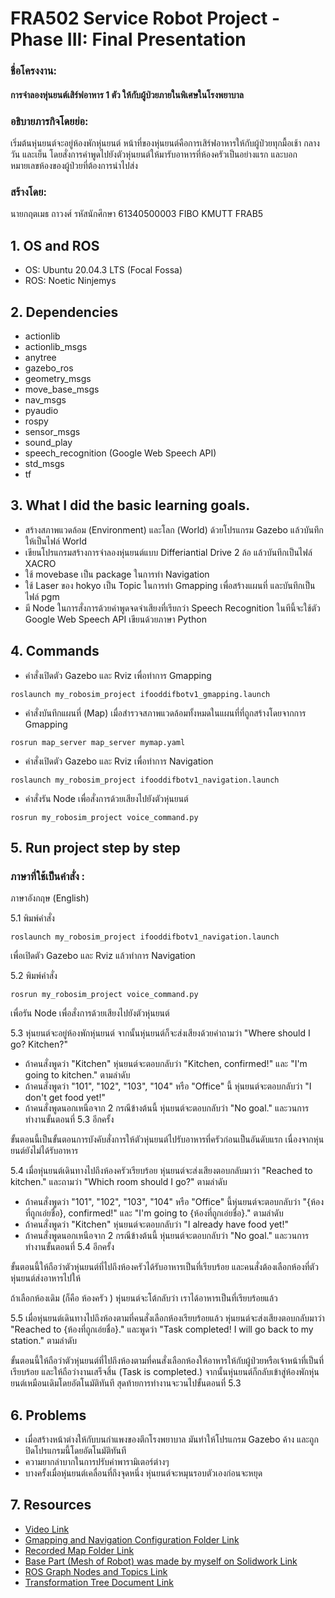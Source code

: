 # FRA502 Service Robot Project - Phase III: Final Presentation
### **ชื่อโครงงาน:**

#### การจำลองหุ่นยนต์เสิร์ฟอาหาร 1 ตัว ให้กับผู้ป่วยภายในพิเศษในโรงพยาบาล
### **อธิบายภารกิจโดยย่อ:** 
เริ่มต้นหุ่นยนต์จะอยู่ห้องพักหุ่นยนต์ หน้าที่ของหุ่นยนต์คือการเสิร์ฟอาหารให้กับผู้ป่วยทุกมื้อเช้า กลางวัน และเย็น โดยสั่งการคำพูดไปยังตัวหุ่นยนต์ให้มารับอาหารที่ห้องครัวเป็นอย่างแรก และบอกหมายเลขห้องของผู้ป่วยที่ต้องการนำไปส่ง
### **สร้างโดย:**
นายกฤตเมธ ถาวงศ์ รหัสนักศึกษา 61340500003 FIBO KMUTT FRAB5
## 1. OS and ROS
* OS: Ubuntu 20.04.3 LTS (Focal Fossa)
* ROS: Noetic Ninjemys
## 2. Dependencies
* actionlib
* actionlib_msgs
* anytree
* gazebo_ros
* geometry_msgs
* move_base_msgs
* nav_msgs
* pyaudio
* rospy
* sensor_msgs
* sound_play
* speech_recognition (Google Web Speech API)
* std_msgs
* tf
## 3. What I did the basic learning goals.
* สร้างสภาพแวดล้อม (Environment) และโลก (World) ด้วยโปรแกรม Gazebo แล้วบันทึกให้เป็นไฟล์ World
* เขียนโปรแกรมสร้างการจำลองหุ่นยนต์แบบ Differiantial Drive 2 ล้อ แล้วบันทึกเป็นไฟล์ XACRO
* ใช้ movebase เป็น package ในการทำ Navigation
* ใช้ Laser ของ hokyo เป็น Topic ในการทำ Gmapping เพื่อสร้างแผนที่ และบันทึกเป็นไฟล์ pgm
* มี Node ในการสั่งการด้วยคำพูดจดจำเสียงที่เรียกว่า Speech Recognition ในทีนี้จะใช้ตัว Google Web Speech API เขียนด้วยภาษา Python
## 4. Commands
* คำสั่งเปิดตัว Gazebo และ Rviz เพื่อทำการ Gmapping
```
roslaunch my_robosim_project ifooddifbotv1_gmapping.launch
```
* คำสั่งบันทึกแผนที่ (Map) เมื่อสำรวจสภาพแวดล้อมทั้งหมดในแผนที่ที่ถูกสร้างโดยจากการ Gmapping
```
rosrun map_server map_server mymap.yaml
```
* คำสั่งเปิดตัว Gazebo และ Rviz เพื่อทำการ Navigation
```
roslaunch my_robosim_project ifooddifbotv1_navigation.launch
```
* คำสั่งรัน Node เพื่อสั่งการด้วยเสียงไปยังตัวหุ่นยนต์
```
rosrun my_robosim_project voice_command.py
```
## 5. Run project step by step
### **ภาษาที่ใช้เป็นคำสั่ง :**
ภาษาอังกฤษ (English)


5.1 พิมพ์คำสั่ง
```
roslaunch my_robosim_project ifooddifbotv1_navigation.launch
```
เพื่อเปิดตัว Gazebo และ Rviz แล้วทำการ Navigation


5.2 พิมพ์คำสั่ง
```
rosrun my_robosim_project voice_command.py
```
เพื่อรัน Node เพื่อสั่งการด้วยเสียงไปยังตัวหุ่นยนต์


5.3 หุ่นยนต์จะอยู่ห้องพักหุ่นยนต์ จากนั้นหุ่นยนต์ก็จะส่งเสียงด้วยคำถามว่า "Where should I go? Kitchen?"
  * ถ้าคนสั่งพูดว่า "Kitchen" หุ่นยนต์จะตอบกลับว่า "Kitchen, confirmed!" และ "I'm going to kitchen." ตามลำดับ
  * ถ้าคนสั่งพูดว่า "101", "102", "103", "104" หรือ "Office" นี้ หุ่นยนต์จะตอบกลับว่า "I don't get food yet!"
  * ถ้าคนสั่งพูดนอกเหนือจาก 2 กรณีข้างต้นนี้ หุ่นยนต์จะตอบกลับว่า "No goal." และวนการทำงานขั้นตอนที่ 5.3 อีกครั้ง
  
  ขั้นตอนนี้เป็นขั้นตอนการบังคับสั่งการให้ตัวหุ่นยนต์ไปรับอาหารที่ครัวก่อนเป็นอันดับแรก เนื่องจากหุ่นยนต์ยังไม่ได้รับอาหาร

5.4 เมื่อหุ่นยนต์เดินทางไปถึงห้องครัวเรียบร้อย หุ่นยนต์จะส่งเสียงตอบกลับมาว่า "Reached to kitchen." และถามว่า "Which room should I go?" ตามลำดับ
  * ถ้าคนสั่งพูดว่า "101", "102", "103", "104" หรือ "Office" นี้หุ่นยนต์จะตอบกลับว่า "\{ห้องที่ถูกเอ่ยชื่อ\}, confirmed!" และ "I'm going to \{ห้องที่ถูกเอ่ยชื่อ\}." ตามลำดับ
  * ถ้าคนสั่งพูดว่า "Kitchen" หุ่นยนต์จะตอบกลับว่า "I already have food yet!" 
  * ถ้าคนสั่งพูดนอกเหนือจาก 2 กรณีข้างต้นนี้ หุ่นยนต์จะตอบกลับว่า "No goal." และวนการทำงานขั้นตอนที่ 5.4 อีกครั้ง
  
  ขั้นตอนนี้ให้ถือว่าตัวหุ่นยนต์ที่ไปถึงห้องครัวได้รับอาหารเป็นที่เรียบร้อย และคนสั่งต้องเลือกห้องที่ตัวหุ่นยนต์ส่งอาหารไปให้
  
  ถ้าเลือกห้องเดิม \(ก็คือ ห้องครัว \) หุ่นยนต์จะโต้กลับว่า เราได้อาหารเป็นที่เรียบร้อยแล้ว

5.5 เมื่อหุ่นยนต์เดินทางไปถึงห้องตามที่คนสั่งเลือกห้องเรียบร้อยแล้ว หุ่นยนต์จะส่งเสียงตอบกลับมาว่า "Reached to \{ห้องที่ถูกเอ่ยชื่อ\}." และพูดว่า "Task completed! I will go back to my station." ตามลำดับ
  
  ขั้นตอนนี้ให้ถือว่าตัวหุ่นยนต์ที่ไปถึงห้องตามที่คนสั่งเลือกห้องให้อาหารให้กับผู้ป่วยหรือเจ้าหน้าที่เป็นที่เรียบร้อย และให้ถือว่างานเสร็จสิ้น (Task is completed.) จากนั้นหุ่นยนต์ก็กลับเข้าสู่ห้องพักหุ่นยนต์เหมือนเดิมโดยอัตโนมัติทันที สุดท้ายการทำงานจะวนไปขั้นตอนที่ 5.3

## 6. Problems
* เมื่อสร้างหน้าต่างให้กับบนกำแพงของตึกโรงพยาบาล มันทำให้โปรแกรม Gazebo ค้าง และถูกปิดโปรแกรมนี้โดยอัตโนมัติทันที
* ความยากลำบากในการปรับค่าพารามิเตอร์ต่างๆ
* บางครั้งเมื่อหุ่นยนต์เคลื่อนที่ถึงจุดหนึ่ง หุ่นยนต์จะหมุนรอบตัวเองก่อนจะหยุด

## 7. Resources
* [Video Link](https://youtu.be/yyTDNPj7Eag)
* [Gmapping and Navigation Configuration Folder Link](https://github.com/timor2542/My-First-ROS-Simulation-Project/tree/main/my_robosim_project/config)
* [Recorded Map Folder Link](https://github.com/timor2542/My-First-ROS-Simulation-Project/tree/main/my_robosim_project/maps)
* [Base Part (Mesh of Robot) was made by myself on Solidwork Link](https://github.com/timor2542/My-First-ROS-Simulation-Project/tree/main/my_robosim_project/meshes)
* [ROS Graph Nodes and Topics Link](https://raw.githubusercontent.com/timor2542/My-First-ROS-Simulation-Project/main/Assets/rosgraphnodeandtopicactive20211103.svg)
* [Transformation Tree Document Link](https://github.com/timor2542/My-First-ROS-Simulation-Project/blob/main/Assets/frames.pdf)
